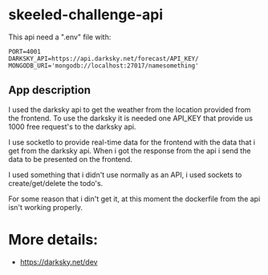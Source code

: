 # skeeled-challenge-api

This api need a ".env" file with:
```
PORT=4001
DARKSKY_API=https://api.darksky.net/forecast/API_KEY/
MONGODB_URI='mongodb://localhost:27017/namesomething'
```

## App description

I used the darksky api to get the weather from the location provided from the frontend. To use the darksky it is needed one API_KEY that provide us 1000 free request's to the darksky api.


I use socketIo to provide real-time data for the frontend with the data that i get from the darksky api. When i got the response from the api i send the data to be presented on the frontend.



I used something that i didn't use normally as an API, i used sockets to create/get/delete the todo's.



For some reason that i din't get it, at this moment the dockerfile from the api isn't working properly.


# More details:

- https://darksky.net/dev
